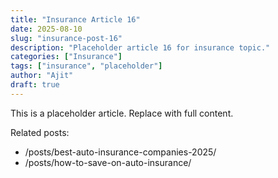 ```yaml
---
title: "Insurance Article 16"
date: 2025-08-10
slug: "insurance-post-16"
description: "Placeholder article 16 for insurance topic."
categories: ["Insurance"]
tags: ["insurance", "placeholder"]
author: "Ajit"
draft: true
---
```


This is a placeholder article. Replace with full content.

Related posts:

- /posts/best-auto-insurance-companies-2025/
- /posts/how-to-save-on-auto-insurance/

